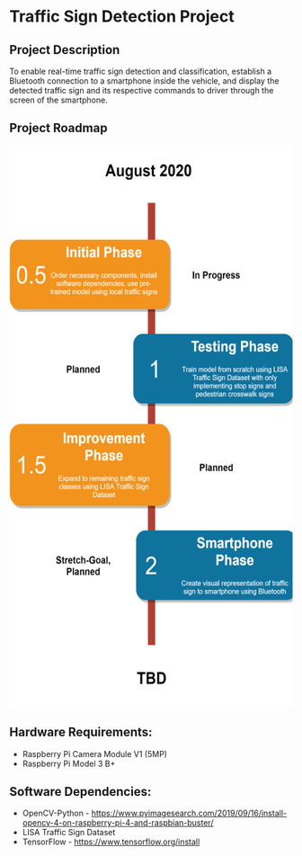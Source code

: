 # Traffic Sign Detection Project

## Project Description
To enable real-time traffic sign detection and classification, establish a Bluetooth connection to a smartphone inside the vehicle, and display the detected traffic sign and its respective commands to driver through the screen of the smartphone.

## Project Roadmap
<p align="center">
  <img width="550" height="1000" src="https://github.com/notkevin1/TrafficSignDetection/blob/master/trafficSignProjectRoadmap.png">
</p>

## Hardware Requirements: 
* Raspberry Pi Camera Module V1 (5MP)
* Raspberry Pi Model 3 B+

## Software Dependencies: 
* OpenCV-Python - https://www.pyimagesearch.com/2019/09/16/install-opencv-4-on-raspberry-pi-4-and-raspbian-buster/
* LISA Traffic Sign Dataset
* TensorFlow - https://www.tensorflow.org/install
